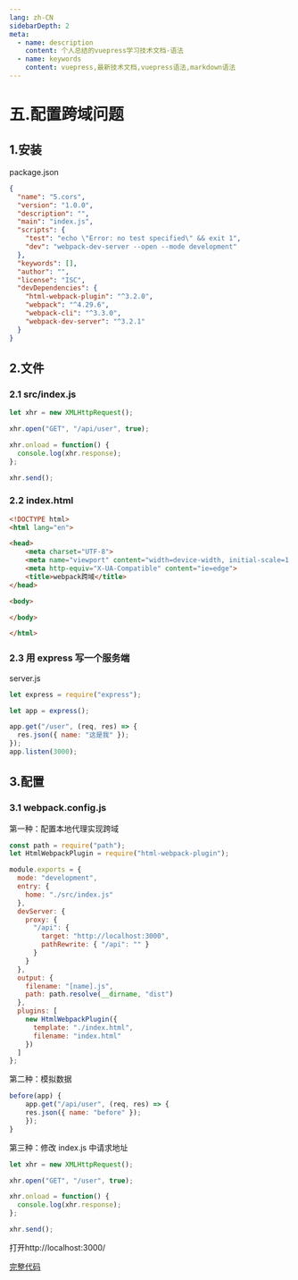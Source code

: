 ```yaml
---
lang: zh-CN
sidebarDepth: 2
meta:
  - name: description
    content: 个人总结的vuepress学习技术文档-语法
  - name: keywords
    content: vuepress,最新技术文档,vuepress语法,markdown语法
---
```


# 五.配置跨域问题
## 1.安装

package.json

```json
{
  "name": "5.cors",
  "version": "1.0.0",
  "description": "",
  "main": "index.js",
  "scripts": {
    "test": "echo \"Error: no test specified\" && exit 1",
    "dev": "webpack-dev-server --open --mode development"
  },
  "keywords": [],
  "author": "",
  "license": "ISC",
  "devDependencies": {
    "html-webpack-plugin": "^3.2.0",
    "webpack": "^4.29.6",
    "webpack-cli": "^3.3.0",
    "webpack-dev-server": "^3.2.1"
  }
}
```

## 2.文件

### 2.1 src/index.js

```js
let xhr = new XMLHttpRequest();

xhr.open("GET", "/api/user", true);

xhr.onload = function() {
  console.log(xhr.response);
};

xhr.send();
```

### 2.2 index.html

```html
<!DOCTYPE html>
<html lang="en">

<head>
    <meta charset="UTF-8">
    <meta name="viewport" content="width=device-width, initial-scale=1.0">
    <meta http-equiv="X-UA-Compatible" content="ie=edge">
    <title>webpack跨域</title>
</head>

<body>

</body>

</html>
```

### 2.3 用 express 写一个服务端

server.js

```js
let express = require("express");

let app = express();

app.get("/user", (req, res) => {
  res.json({ name: "这是我" });
});
app.listen(3000);
```

## 3.配置

### 3.1 webpack.config.js

第一种：配置本地代理实现跨域

```js
const path = require("path");
let HtmlWebpackPlugin = require("html-webpack-plugin");

module.exports = {
  mode: "development",
  entry: {
    home: "./src/index.js"
  },
  devServer: {
    proxy: {
      "/api": {
        target: "http://localhost:3000",
        pathRewrite: { "/api": "" }
      }
    }
  },
  output: {
    filename: "[name].js",
    path: path.resolve(__dirname, "dist")
  },
  plugins: [
    new HtmlWebpackPlugin({
      template: "./index.html",
      filename: "index.html"
    })
  ]
};
```

第二种：模拟数据

```js
before(app) {
    app.get("/api/user", (req, res) => {
    res.json({ name: "before" });
    });
}
```

第三种：修改 index.js 中请求地址

```js
let xhr = new XMLHttpRequest();

xhr.open("GET", "/user", true);

xhr.onload = function() {
  console.log(xhr.response);
};

xhr.send();
```

打开http://localhost:3000/

[完整代码](https://github.com/zhoubichuan/frontend-note/tree/master/3.dev/3.scaffolding/1.webpack/2.config/5.cors)
